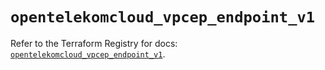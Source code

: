 # `opentelekomcloud_vpcep_endpoint_v1`

Refer to the Terraform Registry for docs: [`opentelekomcloud_vpcep_endpoint_v1`](https://registry.terraform.io/providers/opentelekomcloud/opentelekomcloud/1.36.8/docs/resources/vpcep_endpoint_v1).
